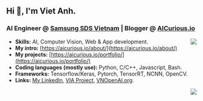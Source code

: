 ## Hi 👋, I'm Viet Anh.
### AI Engineer @ [Samsung SDS Vietnam](https://www.samsungsds.com/en/index.html) | Blogger @ [AICurious.io](https://aicurious.io/)

<img style="float: right" align="right" src="https://github-readme-stats.vercel.app/api?username=vietanhdev&count_private=false&show_icons=true&hide_border=false">

- **Skills:** AI, Computer Vision, Web & App development.
- **My intro:** [https://aicurious.io/about/](https://aicurious.io/about/)
- **My projects:** [https://aicurious.io/portfolio/](https://aicurious.io/portfolio/)
- **Coding languages (mostly use):** Python, C/C++, Javascript, Bash.
- **Frameworks:** Tensorflow/Keras, Pytorch, TensorRT, NCNN, OpenCV.
- **Links:** [My LinkedIn](https://www.linkedin.com/in/vietanhdev/), [VIA Project](https://via.makerviet.org/), [VNOpenAI.org](https://vnopenai.org/).

<img src="https://komarev.com/ghpvc/?username=vietanhdev" align="right">
